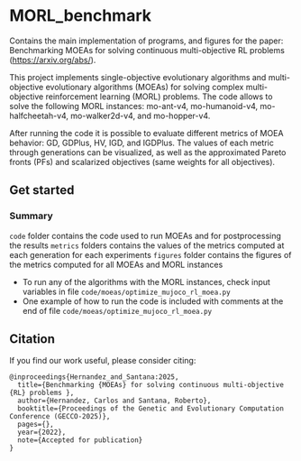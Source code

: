 # MORL_benchmark
Contains the main implementation of programs, and figures for the paper: Benchmarking MOEAs for solving continuous multi-objective RL problems (https://arxiv.org/abs/).

This project implements single-objective evolutionary algorithms and  multi-objective evolutionary algorithms (MOEAs) for solving complex multi-objective reinforcement learning (MORL) problems. The code allows to solve the following MORL instances: mo-ant-v4, mo-humanoid-v4, mo-halfcheetah-v4, mo-walker2d-v4, and mo-hopper-v4. 

After running the code it is possible to evaluate different metrics of MOEA behavior: GD, GDPlus,  HV,  IGD, and IGDPlus. The values of each metric through generations can be visualized, as well as the approximated Pareto fronts (PFs) and scalarized objectives (same weights for all objectives). 


## Get started

### Summary

```code``` folder contains the code used to run MOEAs and for postprocessing the results
```metrics``` folders contains the values of the metrics computed at each generation for each experiments
```figures``` folder contains the figures of the metrics computed for all MOEAs and MORL instances 


* To run any of the algorithms with the MORL instances, check input variables in file ```code/moeas/optimize_mujoco_rl_moea.py```
* One example of how to run the code is included with comments at the end of file ```code/moeas/optimize_mujoco_rl_moea.py```
 
 
## Citation

If you find our work useful, please consider citing:



```
@inproceedings{Hernandez_and_Santana:2025,
  title={Benchmarking {MOEAs} for solving continuous multi-objective {RL} problems },  
  author={Hernandez, Carlos and Santana, Roberto},
  booktitle={Proceedings of the Genetic and Evolutionary Computation Conference (GECCO-2025)},  
  pages={},  
  year={2022},  
  note={Accepted for publication}  
}
```

